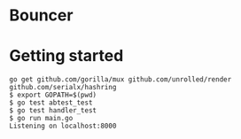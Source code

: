 # Bouncer

# Getting started
    go get github.com/gorilla/mux github.com/unrolled/render github.com/serialx/hashring
    $ export GOPATH=$(pwd)
    $ go test abtest_test
    $ go test handler_test
    $ go run main.go
    Listening on localhost:8000

